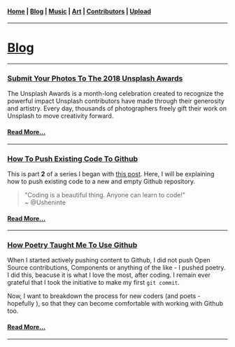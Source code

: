 <head>
  <!-- Favicon -->
  <link rel="shortcut icon" href="../favicon.ico">
  <!-- Emojis -->
  <link href="https://afeld.github.io/emoji-css/emoji.css" rel="stylesheet">
  <!-- Global site tag (gtag.js) - Google Analytics -->
  <script async src="https://www.googletagmanager.com/gtag/js?id=UA-129370470-1"></script>
  <script>
    window.dataLayer = window.dataLayer || [];
    function gtag(){dataLayer.push(arguments);}
    gtag('js', new Date());

    gtag('config', 'UA-129370470-1');
  </script>
</head>

<!-- Main Links -->
#### [Home](../index.md) | [Blog](./index.md) | [Music](../music/index.md) | [Art](../art/index.md) | [Contributors](../contributors.md) | [Upload](../upload.md)

- - -

# <span style="text-decoration: underline">Blog</span>

- - -

### [Submit Your Photos To The 2018 **Unsplash Awards** <i class="em em-camera_with_flash"></i> <i class="em em-camera_with_flash"></i>](./11-17-2018_submit-your-photos-to-the-2018-unsplash-awards/view.md)

The Unsplash Awards is a month-long celebration created to recognize the powerful impact Unsplash contributors have made through their generosity and artistry. Every day, thousands of photographers freely gift their work on Unsplash to move creativity forward.

#### [Read More...](./11-17-2018_submit-your-photos-to-the-2018-unsplash-awards/view.md)

- - -

### [How To Push Existing Code To Github <i class="em em-fire"></i> <i class="em em-fire"></i>](./09-03-2018_how-poetry-taught-me-to-use-github/view.md)

This is part **2** of a series I began with [this post](https://poetrique.github.io/blog/09-03-2018_how-poetry-taught-me-to-use-github/view.html). Here, I will be explaining how to push existing code to a new and empty Github repository.

<blockquote>
  "Coding is a beautiful thing. Anyone can learn to code!"
  <br />
  ~ @Usheninte
  <p> </p>
</blockquote>

#### [Read More...](./10-06-2018_how-to-push-existing-code-to-github/view.md)

- - -

### [How Poetry Taught Me To Use Github <i class="em em-rocket"></i> <i class="em em-rocket"></i>](./09-03-2018_how-poetry-taught-me-to-use-github/view.md)

When I started actively pushing content to Github, I did not push Open Source contributions, Components or anything of the like - I pushed poetry. I did this, beacuse it is what I love the most, after coding. I remain ever grateful that I took the initiative to make my first `git commit`.  

Now, I want to breakdown the process for new coders (and poets - hopefully <i class="em em-smiley"></i>), so that they can become comfortable with working with Github too.

#### [Read More...](./09-03-2018_how-poetry-taught-me-to-use-github/view.md)

- - -